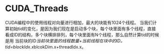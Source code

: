 # CUDA_Threads
CUDA编程中的使用线程对向量进行相加，最大的块能有1024个线程。
当我们计算初始tid的变化，是因为我们现在是启动多个块，每个块里面有多个线程，直接看成ID的结构，多个块横排排列，每个块里面有N个线程，那么自然计算tid的时候是用
当前块的ID*当前块里面的线程数量+当前线程在块中的ID。
tid=blockIdx.x*blcokDim.x+threadIdx.x。
